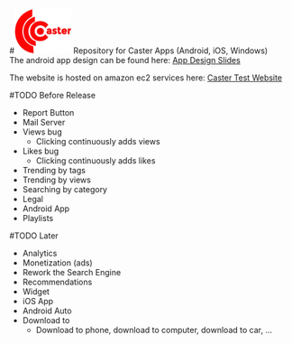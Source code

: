 #<img src="https://github.com/FutureProg/Caster/blob/master/Caster_Resources/title.png?raw=true" width="20%"/>
Repository for Caster Apps (Android, iOS, Windows) <br/>
The android app design can be found here: <a href="https://docs.google.com/presentation/d/1mL2SCdt58fwieVYCdFVPcE_G-W3EwfM3spEyMYp2hkk/edit?usp=sharing">App Design Slides</a>

The website is hosted on amazon ec2 services here: <a href="http://ec2-52-35-70-147.us-west-2.compute.amazonaws.com/">Caster Test Website</a>

#TODO Before Release

* Report Button
* Mail Server
* Views bug
  * Clicking continuously adds views
* Likes bug
  * Clicking continuously adds likes
* Trending by tags
* Trending by views
* Searching by category
* Legal
* Android App
* Playlists

#TODO Later

* Analytics
* Monetization (ads)
* Rework the Search Engine
* Recommendations 
* Widget
* iOS App
* Android Auto
* Download to
   * Download to phone, download to computer, download to car, ...
